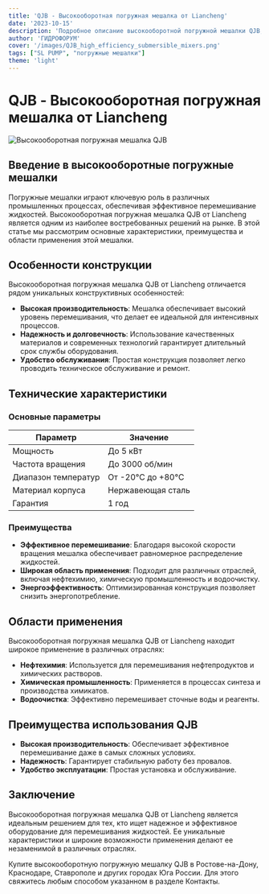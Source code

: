 ```yaml
---
title: 'QJB - Высокооборотная погружная мешалка от Liancheng'
date: '2023-10-15'
description: 'Подробное описание высокооборотной погружной мешалки QJB, ее характеристик, преимуществ и областей применения. Купите в Ростове-на-Дону, Краснодаре, Ставрополе.'
author: 'ГИДРОФОРУМ'
cover: '/images/QJB_high_efficiency_submersible_mixers.png'
tags: ["SL PUMP", "погружные мешалки"]
theme: 'light'
---
```

# QJB - Высокооборотная погружная мешалка от Liancheng

![Высокооборотная погружная мешалка QJB](/images/QJB_high_efficiency_submersible_mixers.png)

## Введение в высокооборотные погружные мешалки

Погружные мешалки играют ключевую роль в различных промышленных процессах, обеспечивая эффективное перемешивание жидкостей. Высокооборотная погружная мешалка QJB от Liancheng является одним из наиболее востребованных решений на рынке. В этой статье мы рассмотрим основные характеристики, преимущества и области применения этой мешалки.

## Особенности конструкции

Высокооборотная погружная мешалка QJB от Liancheng отличается рядом уникальных конструктивных особенностей:

- **Высокая производительность**: Мешалка обеспечивает высокий уровень перемешивания, что делает ее идеальной для интенсивных процессов.
- **Надежность и долговечность**: Использование качественных материалов и современных технологий гарантирует длительный срок службы оборудования.
- **Удобство обслуживания**: Простая конструкция позволяет легко проводить техническое обслуживание и ремонт.

## Технические характеристики

### Основные параметры

| Параметр                | Значение                          |
|--------------------------|-----------------------------------|
| Мощность                 | До 5 кВт                           |
| Частота вращения         | До 3000 об/мин                     |
| Диапазон температур      | От -20°C до +80°C                  |
| Материал корпуса        | Нержавеющая сталь                   |
| Гарантия                | 1 год                              |

### Преимущества

- **Эффективное перемешивание**: Благодаря высокой скорости вращения мешалка обеспечивает равномерное распределение жидкостей.
- **Широкая область применения**: Подходит для различных отраслей, включая нефтехимию, химическую промышленность и водоочистку.
- **Энергоэффективность**: Оптимизированная конструкция позволяет снизить энергопотребление.

## Области применения

Высокооборотная погружная мешалка QJB от Liancheng находит широкое применение в различных отраслях:

- **Нефтехимия**: Используется для перемешивания нефтепродуктов и химических растворов.
- **Химическая промышленность**: Применяется в процессах синтеза и производства химикатов.
- **Водоочистка**: Эффективно перемешивает сточные воды и реагенты.

## Преимущества использования QJB

- **Высокая производительность**: Обеспечивает эффективное перемешивание даже в самых сложных условиях.
- **Надежность**: Гарантирует стабильную работу без провалов.
- **Удобство эксплуатации**: Простая установка и обслуживание.

## Заключение

Высокооборотная погружная мешалка QJB от Liancheng является идеальным решением для тех, кто ищет надежное и эффективное оборудование для перемешивания жидкостей. Ее уникальные характеристики и широкие возможности применения делают ее незаменимой в различных отраслях.

Купите высокооборотную погружную мешалку QJB в Ростове-на-Дону, Краснодаре, Ставрополе и других городах Юга России. Для этого свяжитесь любым способом указанном в разделе Контакты.
```